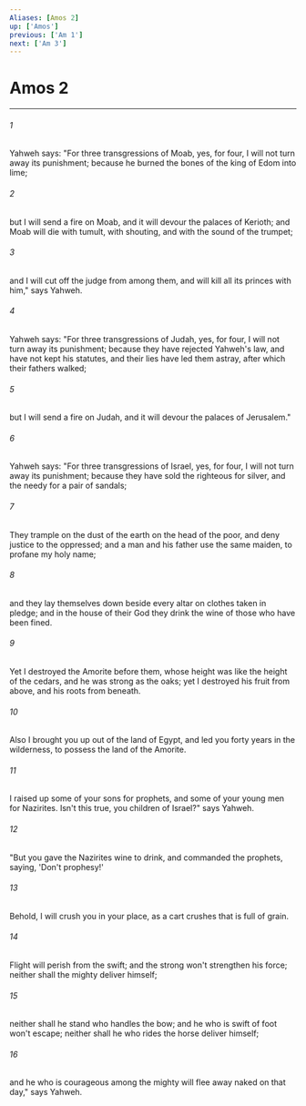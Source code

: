 ```yaml
---
Aliases: [Amos 2]
up: ['Amos']
previous: ['Am 1']
next: ['Am 3']
---
```

# Amos 2
***





###### 1 

Yahweh says: "For three transgressions of Moab, yes, for four, I will not turn away its punishment; because he burned the bones of the king of Edom into lime; 



###### 2 

but I will send a fire on Moab, and it will devour the palaces of Kerioth; and Moab will die with tumult, with shouting, and with the sound of the trumpet; 



###### 3 

and I will cut off the judge from among them, and will kill all its princes with him," says Yahweh. 



###### 4 

Yahweh says: "For three transgressions of Judah, yes, for four, I will not turn away its punishment; because they have rejected Yahweh's law, and have not kept his statutes, and their lies have led them astray, after which their fathers walked; 



###### 5 

but I will send a fire on Judah, and it will devour the palaces of Jerusalem." 



###### 6 

Yahweh says: "For three transgressions of Israel, yes, for four, I will not turn away its punishment; because they have sold the righteous for silver, and the needy for a pair of sandals; 



###### 7 

They trample on the dust of the earth on the head of the poor, and deny justice to the oppressed; and a man and his father use the same maiden, to profane my holy name; 



###### 8 

and they lay themselves down beside every altar on clothes taken in pledge; and in the house of their God they drink the wine of those who have been fined. 



###### 9 

Yet I destroyed the Amorite before them, whose height was like the height of the cedars, and he was strong as the oaks; yet I destroyed his fruit from above, and his roots from beneath. 



###### 10 

Also I brought you up out of the land of Egypt, and led you forty years in the wilderness, to possess the land of the Amorite. 



###### 11 

I raised up some of your sons for prophets, and some of your young men for Nazirites. Isn't this true, you children of Israel?" says Yahweh. 



###### 12 

"But you gave the Nazirites wine to drink, and commanded the prophets, saying, 'Don't prophesy!' 



###### 13 

Behold, I will crush you in your place, as a cart crushes that is full of grain. 



###### 14 

Flight will perish from the swift; and the strong won't strengthen his force; neither shall the mighty deliver himself; 



###### 15 

neither shall he stand who handles the bow; and he who is swift of foot won't escape; neither shall he who rides the horse deliver himself; 



###### 16 

and he who is courageous among the mighty will flee away naked on that day," says Yahweh.
